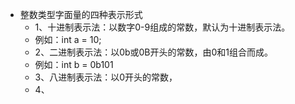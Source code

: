 - 整数类型字面量的四种表示形式
	- 1、十进制表示法：以数字0-9组成的常数，默认为十进制表示法。
	- 例如：int a = 10;
	- 2、二进制表示法：以0b或0B开头的常数，由0和1组合而成。
	- 例如：int b = 0b101
	- 3、八进制表示法：以0开头的常数，
	- 4、
